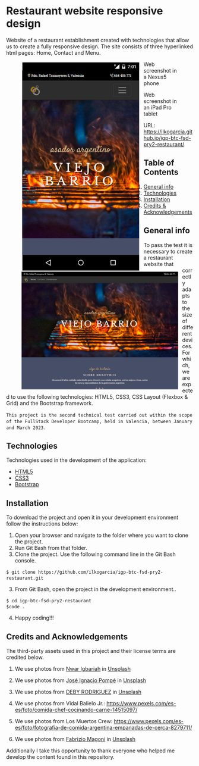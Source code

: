 # Restaurant website responsive design
Website of a restaurant establishment created with technologies that allow us to create a fully responsive design. The site consists of three hyperlinked html pages: Home, Contact and Menu.

<figure>
<img src="./img/rest-viejobarrio-screenshot-1.png" alt="Screenshot Nexus5" style="float: left; margin-right: 10px; width: 320px;" />
<figcaption>Web screenshot in a Nexus5 phone</figcaption>
</figure>


<figure>
<img src="./img/rest-viejobarrio-screenshot-2.png" alt="Screenshot iPAad Pro" style="float: left; margin-right: 10px; width: 640px;" />
<figcaption>Web screenshot in an iPad Pro tablet</figcaption>
</figure>


URL: https://ilkogarcia.github.io/igp-btc-fsd-pry2-restaurant/

## Table of Contents
1. [General info](#info)
2. [Technologies](#tech)
3. [Installation](#install)
4. [Credits & Acknowledgements](#credits)

## <a name="info"></a>General info
To pass the test it is necessary to create a restaurant website that correctly adapts to the size of different devices. For which, we are expected to use the following technologies: HTML5, CSS3, CSS Layout (Flexbox & Grid) and the Bootstrap framework.

``This project is the second technical test carried out within the scope of the FullStack Developer Bootcamp, held in Valencia, between January and March 2023.``

## <a name="tech"></a>Technologies
Technologies used in the development of the application:

* [HTML5](https://developer.mozilla.org/en-US/docs/Glossary/HTML5)
* [CSS3](https://developer.mozilla.org/en-US/docs/Web/CSS)
* [Bootstrap](https://getbootstrap.com/docs/5.3/getting-started/introduction/)

## <a name="install"></a>Installation
To download the project and open it in your development environment follow the instructions below:

1. Open your browser and navigate to the folder where you want to clone the project.
2. Run Git Bash from that folder.
2. Clone the project. Use the following command line in the Git Bash console.
```
$ git clone https://github.com/ilkogarcia/igp-btc-fsd-pry2-restaurant.git
```
3. From Git Bash, open the project in the development environment.. 
```
$ cd igp-btc-fsd-pry2-restaurant
$code .
```
4. Happy coding!!!

## <a name="credits"></a>Credits and Acknowledgements
The third-party assets used in this project and their license terms are credited below. 

1. We use photos from <a href="https://unsplash.com/@nwarigb?utm_source=unsplash&utm_medium=referral&utm_content=creditCopyText">Nwar Igbariah</a> in <a href="https://unsplash.com/es/fotos/tHbWtMFzZZs?utm_source=unsplash&utm_medium=referral&utm_content=creditCopyText">Unsplash</a>

2. We use photos from <a href="https://unsplash.com/@joseignaciopompe?utm_source=unsplash&utm_medium=referral&utm_content=creditCopyText">José Ignacio Pompé</a> in <a href="https://unsplash.com/es/fotos/s-Z-h0fEiBM?utm_source=unsplash&utm_medium=referral&utm_content=creditCopyText">Unsplash</a>

3. We use photos from <a href="https://unsplash.com/@deby07?utm_source=unsplash&utm_medium=referral&utm_content=creditCopyText">DEBY RODRIGUEZ</a> in <a href="https://unsplash.com/es/fotos/B6kciNEJgN8?utm_source=unsplash&utm_medium=referral&utm_content=creditCopyText">Unsplash</a>

4. We use photos from Vidal Balielo Jr.: https://www.pexels.com/es-es/foto/comida-chef-cocinando-carne-14515097/

5. We use photos from Los Muertos Crew: https://www.pexels.com/es-es/foto/fotografia-de-comida-argentina-empanadas-de-cerca-8279711/

6. We use photos from <a href="https://unsplash.com/@fabmag?utm_source=unsplash&utm_medium=referral&utm_content=creditCopyText">Fabrizio Magoni</a> in <a href="https://unsplash.com/es/fotos/boaDpmC-_Xo?utm_source=unsplash&utm_medium=referral&utm_content=creditCopyText">Unsplash</a>

Additionally I take this opportunity to thank everyone who helped me develop the content found in this repository.